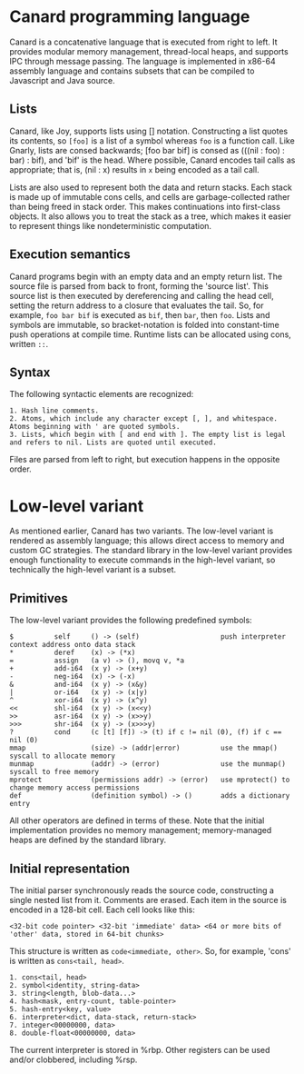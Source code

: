 # Canard programming language

Canard is a concatenative language that is executed from right to left. It provides modular memory management, thread-local heaps, and supports IPC through message passing. The language is
implemented in x86-64 assembly language and contains subsets that can be compiled to Javascript and Java source.

## Lists

Canard, like Joy, supports lists using [] notation. Constructing a list quotes its contents, so `[foo]` is a list of a symbol whereas `foo` is a function call. Like Gnarly, lists are consed
backwards; [foo bar bif] is consed as (((nil : foo) : bar) : bif), and 'bif' is the head. Where possible, Canard encodes tail calls as appropriate; that is, (nil : x) results in `x` being
encoded as a tail call.

Lists are also used to represent both the data and return stacks. Each stack is made up of immutable cons cells, and cells are garbage-collected rather than being freed in stack order. This
makes continuations into first-class objects. It also allows you to treat the stack as a tree, which makes it easier to represent things like nondeterministic computation.

## Execution semantics

Canard programs begin with an empty data and an empty return list. The source file is parsed from back to front, forming the 'source list'. This source list is then executed by dereferencing
and calling the head cell, setting the return address to a closure that evaluates the tail. So, for example, `foo bar bif` is executed as `bif`, then `bar`, then `foo`. Lists and symbols are
immutable, so bracket-notation is folded into constant-time push operations at compile time. Runtime lists can be allocated using cons, written `::`.

## Syntax

The following syntactic elements are recognized:

    1. Hash line comments.
    2. Atoms, which include any character except [, ], and whitespace. Atoms beginning with ' are quoted symbols.
    3. Lists, which begin with [ and end with ]. The empty list is legal and refers to nil. Lists are quoted until executed.

Files are parsed from left to right, but execution happens in the opposite order.

# Low-level variant

As mentioned earlier, Canard has two variants. The low-level variant is rendered as assembly language; this allows direct access to memory and custom GC strategies. The standard library in the
low-level variant provides enough functionality to execute commands in the high-level variant, so technically the high-level variant is a subset.

## Primitives

The low-level variant provides the following predefined symbols:

    $          self     () -> (self)                    push interpreter context address onto data stack
    *          deref    (x) -> (*x)
    =          assign   (a v) -> (), movq v, *a
    +          add-i64  (x y) -> (x+y)
    -          neg-i64  (x) -> (-x)
    &          and-i64  (x y) -> (x&y)
    |          or-i64   (x y) -> (x|y)
    ^          xor-i64  (x y) -> (x^y)
    <<         shl-i64  (x y) -> (x<<y)
    >>         asr-i64  (x y) -> (x>>y)
    >>>        shr-i64  (x y) -> (x>>>y)
    ?          cond     (c [t] [f]) -> (t) if c != nil (0), (f) if c == nil (0)
    mmap                (size) -> (addr|error)          use the mmap() syscall to allocate memory
    munmap              (addr) -> (error)               use the munmap() syscall to free memory
    mprotect            (permissions addr) -> (error)   use mprotect() to change memory access permissions
    def                 (definition symbol) -> ()       adds a dictionary entry

All other operators are defined in terms of these. Note that the initial implementation provides no memory management; memory-managed heaps are defined by the standard library.

## Initial representation

The initial parser synchronously reads the source code, constructing a single nested list from it. Comments are erased. Each item in the source is encoded in a 128-bit cell. Each cell looks
like this:

    <32-bit code pointer> <32-bit 'immediate' data> <64 or more bits of 'other' data, stored in 64-bit chunks>

This structure is written as `code<immediate, other>`. So, for example, 'cons' is written as `cons<tail, head>`.

    1. cons<tail, head>
    2. symbol<identity, string-data>
    3. string<length, blob-data...>
    4. hash<mask, entry-count, table-pointer>
    5. hash-entry<key, value>
    6. interpreter<dict, data-stack, return-stack>
    7. integer<00000000, data>
    8. double-float<00000000, data>

The current interpreter is stored in %rbp. Other registers can be used and/or clobbered, including %rsp.